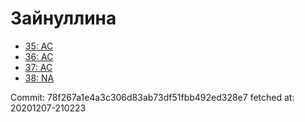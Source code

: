 # Зайнуллина
- [35: AC](35.md)
- [36: AC](36.md)
- [37: AC](37.md)
- [38: NA](38.md)

Commit: 78f267a1e4a3c306d83ab73df51fbb492ed328e7
 fetched at: 20201207-210223

